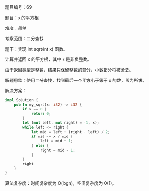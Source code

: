 题目编号：69

题目：x 的平方根

难度：简单

考察范围：二分查找

题干：实现 int sqrt(int x) 函数。

计算并返回 x 的平方根，其中 x 是非负整数。

由于返回类型是整数，结果只保留整数的部分，小数部分将被舍去。

解题思路：使用二分查找，找到最后一个平方小于等于 x 的数，即为所求。

解决方案：

```rust
impl Solution {
    pub fn my_sqrt(x: i32) -> i32 {
        if x == 0 {
            return 0;
        }
        let (mut left, mut right) = (1, x);
        while left <= right {
            let mid = left + (right - left) / 2;
            if mid <= x / mid {
                left = mid + 1;
            } else {
                right = mid - 1;
            }
        }
        right
    }
}
```

算法复杂度：时间复杂度为 O(logn)，空间复杂度为 O(1)。